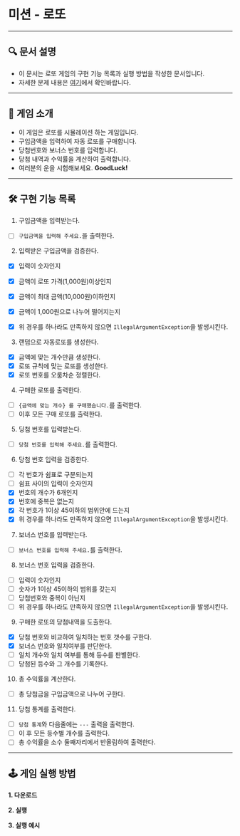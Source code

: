 # 미션 - 로또

---

## 🔍 문서 설명

- 이 문서는 로또 게임의 구현 기능 목록과 실행 방법을 작성한 문서입니다.
- 자세한 문제 내용은 [여기](https://github.com/jy016011/java-lotto-6/blob/main/README.md)에서 확인바랍니다.

---

## 🚀 게임 소개

- 이 게임은 로또를 시뮬레이션 하는 게임입니다.
- 구입금액을 입력하여 자동 로또를 구매합니다.
- 당첨번호와 보너스 번호를 입력합니다.
- 당첨 내역과 수익률을 계산하여 출력합니다.
- 여러분의 운을 시험해보세요. **GoodLuck!**

---

## 🛠 구현 기능 목록

1. 구입금액을 입력받는다.

- [ ] `구입금액을 입력해 주세요.`을 출력한다.

2. 입력받은 구입금액을 검증한다.

- [X] 입력이 숫자인지
- [X] 금액이 로또 가격(1,000원)이상인지
- [X] 금액이 최대 금액(10,000원)이하인지
- [X] 금액이 1,000원으로 나누어 떨어지는지
- [X] 위 경우를 하나라도 만족하지 않으면 `IllegalArgumentException`을 발생시킨다.


3. 랜덤으로 자동로또를 생성한다.

- [X] 금액에 맞는 개수만큼 생성한다.
- [X] 로또 규칙에 맞는 로또를 생성한다.
- [X] 로또 번호를 오룸차순 정렬한다.

4. 구매한 로또를 출력한다.

- [ ] `{금액에 맞는 개수} 를 구매했습니다.`를 출력한다.
- [ ] 이후 모든 구매 로또를 출력한다.

5. 딩첨 번호를 입력받는다.

- [ ] `당첨 번호를 입력해 주세요.`를 출력한다.

6. 당첨 번호 입력을 검증한다.

- [ ] 각 번호가 쉼표로 구분되는지
- [ ] 쉼표 사이의 입력이 숫자인지
- [X] 번호의 개수가 6개인지
- [X] 번호에 중복은 없는지
- [X] 각 번호가 1이상 45이하의 범위안에 드는지
- [X] 위 경우를 하나라도 만족하지 않으면 `IllegalArgumentException`을 발생시킨다.

7. 보너스 번호를 입력받는다.

- [ ] `보너스 번호를 입력해 주세요.`를 출력한다.

8. 보너스 번호 입력을 검증한다.

- [ ] 입력이 숫자인지
- [ ] 숫자가 1이상 45이하의 범위를 갖는지
- [ ] 당첨번호와 중복이 아닌지
- [ ] 위 경우를 하나라도 만족하지 않으면 `IllegalArgumentException`을 발생시킨다.

9. 구매한 로또의 당첨내역을 도출한다.

- [X] 당첨 번호와 비교하여 일치하는 번호 갯수를 구한다.
- [X] 보너스 번호와 일치여부를 판단한다.
- [ ] 일치 개수와 일치 여부를 통해 등수를 판별한다.
- [ ] 당첨된 등수와 그 개수를 기록한다.

10. 총 수익률을 계산한다.

- [ ] 총 당첨금을 구입금액으로 나누어 구한다.

11. 당첨 통계를 출력한다.

- [ ] `당첨 통계`와 다음줄에는 `---` 출력을 출력한다.
- [ ] 이 후 모든 등수별 개수를 출력한다.
- [ ] 총 수익률을 소수 둘째자리에서 반올림하여 출력한다.

---

## 🕹 게임 실행 방법

**1. 다운로드**

**2. 실행**

**3. 실행 예시**
